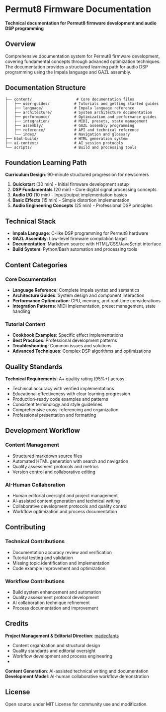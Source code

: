 # Permut8 Firmware Documentation

**Technical documentation for Permut8 firmware development and audio DSP programming**

## Overview

Comprehensive documentation system for Permut8 firmware development, covering fundamental concepts through advanced optimization techniques. The documentation provides a structured learning path for audio DSP programming using the Impala language and GAZL assembly.

## Documentation Structure

```
├── content/                    # Core documentation files
│   ├── user-guides/           # Tutorials and getting started guides
│   ├── language/              # Impala language reference
│   ├── architecture/          # System architecture documentation
│   ├── performance/           # Optimization and performance guides
│   ├── integration/           # MIDI, presets, state management
│   ├── assembly/              # GAZL assembly programming
│   ├── reference/             # API and technical reference
│   └── index/                 # Navigation and glossary
├── html-build/                # HTML generation system
├── ai-context/                # AI session protocols
└── scripts/                   # Build and processing tools
```

## Foundation Learning Path

**Curriculum Design**: 90-minute structured progression for newcomers

1. **Quickstart** (30 min) - Initial firmware development setup
2. **DSP Fundamentals** (20 min) - Core digital signal processing concepts
3. **Audio I/O** (10 min) - Input/output implementation basics
4. **Basic Effects** (15 min) - Simple distortion implementation
5. **Audio Engineering Concepts** (25 min) - Professional DSP principles

## Technical Stack

- **Impala Language**: C-like DSP programming for Permut8 hardware
- **GAZL Assembly**: Low-level firmware compilation target
- **Documentation**: Markdown source with HTML/CSS/JavaScript interface
- **Build System**: Python/Bash automation and processing tools

## Content Categories

### Core Documentation
- **Language Reference**: Complete Impala syntax and semantics
- **Architecture Guides**: System design and component interaction
- **Performance Optimization**: CPU, memory, and real-time considerations
- **Integration Patterns**: MIDI implementation, preset management, state handling

### Tutorial Content
- **Cookbook Examples**: Specific effect implementations
- **Best Practices**: Professional development patterns
- **Troubleshooting**: Common issues and solutions
- **Advanced Techniques**: Complex DSP algorithms and optimizations

## Quality Standards

**Technical Requirements**: A+ quality rating (95%+) across:
- Technical accuracy with verified implementations
- Educational effectiveness with clear learning progression
- Production-ready code examples and patterns
- Consistent terminology and style guidelines
- Comprehensive cross-referencing and organization
- Professional presentation and formatting

## Development Workflow

### Content Management
- Structured markdown source files
- Automated HTML generation with search and navigation
- Quality assessment protocols and metrics
- Version control and collaborative editing

### AI-Human Collaboration
- Human editorial oversight and project management
- AI-assisted content generation and technical writing
- Collaborative development protocols and quality control
- Workflow optimization and process documentation

## Contributing

### Technical Contributions
- Documentation accuracy review and verification
- Tutorial testing and validation
- Missing topic identification and implementation
- Code example improvement and optimization

### Workflow Contributions
- Build system enhancement and automation
- Quality assessment protocol development
- AI collaboration technique refinement
- Process documentation and improvement

## Credits

**Project Management & Editorial Direction**: [madeofants](https://github.com/madeofants)
- Content organization and structural design
- Quality standards and editorial oversight
- Workflow development and process engineering
- 
**Content Generation**: AI-assisted technical writing and documentation
**Development Model**: AI-human collaborative workflow demonstration

## License

Open source under MIT License for community use and modification.
